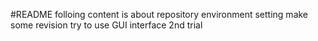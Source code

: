 #README
folloing content is about repository environment setting 
make some revision
try to use GUI interface
2nd trial
